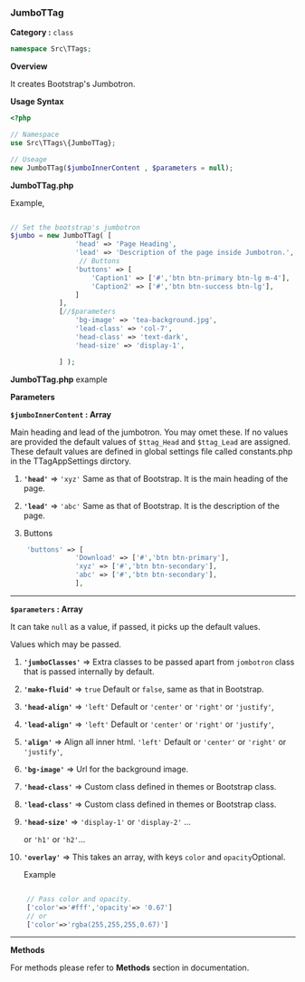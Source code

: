 <h3 class="display-4 mb-5">JumboTTag</h3>


**Category :** `class`

```php
namespace Src\TTags;
```


**Overview**

It creates Bootstrap's Jumbotron.

**Usage Syntax**

```php
<?php 

// Namespace
use Src\TTags\{JumboTTag};

// Useage
new JumboTTag($jumboInnerContent , $parameters = null);

```
<p class = "ttag-code-caption text-muted"><b>JumboTTag.php</b></p>

Example,

```php

// Set the bootstrap's jumbotron
$jumbo = new JumboTTag( [
				'head' => 'Page Heading',
				'lead' => 'Description of the page inside Jumbotron.',
				 // Buttons 
				'buttons' => [
					'Caption1' => ['#','btn btn-primary btn-lg m-4'],
					'Caption2' => ['#','btn btn-success btn-lg'],
				]
			],
			[//$parameters
				'bg-image' => 'tea-background.jpg',
				'lead-class' => 'col-7',
				'head-class' => 'text-dark',
				'head-size' => 'display-1',

			] );

```
<p class = "ttag-code-caption text-muted"><b>JumboTTag.php</b> example</p>

**Parameters**

**`$jumboInnerContent` : Array**

Main heading and lead of the jumbotron. You may omet these. If no values are provided the default values of `$ttag_Head` and `$ttag_Lead` are assigned. These default values are defined in global settings file called constants.php in the TTagAppSettings dirctory.

1. **`'head'`** => `'xyz'` Same as that of Bootstrap. It is the main heading of the page.

2. **`'lead'`**  => `'abc'` Same as that of Bootstrap. It is the description of the page.

3.
	Buttons

<div class="ml-5">

```php
	'buttons' => [
				'Download' => ['#','btn btn-primary'],
				'xyz' => ['#','btn btn-secondary'],
				'abc' => ['#','btn btn-secondary'],
				],

```

</div>

---

**`$parameters` : Array**

It can take `null` as a value, if passed, it picks up the default values.

Values which may be passed.

1. **`'jumboClasses'`** => Extra classes to be passed apart from `jombotron` class that is passed internally by default.

1. **`'make-fluid'`** => `true` <span class="badge badge-dark">Default</span>  or `false`, same as that in Bootstrap.

2. **`'head-align'`** => `'left'` <span class="badge badge-dark">Default</span> or `'center'` or `'right'` or `'justify'`,

3. **`'lead-align'`** => `'left'` <span class="badge badge-dark">Default</span> or `'center'` or `'right'` or `'justify'`,

4. **`'align'`** => Align all inner html. 
	`'left'` <span class="badge badge-dark">Default</span> or `'center'` or `'right'` or `'justify'`, 

5. **`'bg-image'`** => Url for the background image.

6. **`'head-class'`** => Custom class defined in themes or Bootstrap class.
	
7. **`'lead-class'`** => Custom class defined in themes or Bootstrap class.

8. **`'head-size'`** => `'display-1'` or `'display-2'` ...
									
	or `'h1'` or `'h2'`...

8. **`'overlay'`** => This takes an array, with keys `color` and `opacity`<span class="badge badge-dark">Optional</span>.
	
	Example

```php

	// Pass color and opacity.
	['color'=>'#fff','opacity'=> '0.67']
	// or
	['color'=>'rgba(255,255,255,0.67)']

```

---


**Methods**

For methods please refer to **Methods** section in documentation.